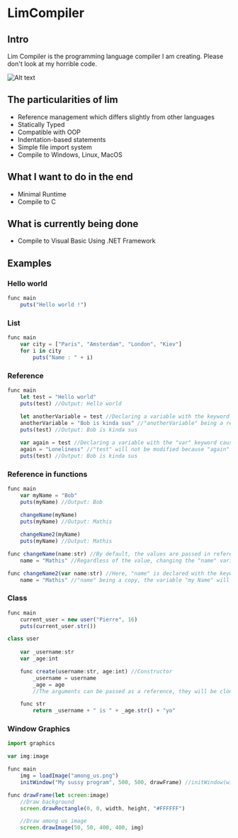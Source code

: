 # LimCompiler
## Intro
Lim Compiler is the programming language compiler I am creating.
Please don't look at my horrible code.

![Alt text](https://github.com/GeminoRR/Lim/blob/master/Lim/logo_compiler.ico?raw=true "LimCompiler's logo")

## The particularities of lim
- Reference management which differs slightly from other languages
- Statically Typed
- Compatible with OOP
- Indentation-based statements
- Simple file import system
- Compile to Windows, Linux, MacOS

## What I want to do in the end
- Minimal Runtime
- Compile to C

## What is currently being done
- Compile to Visual Basic Using .NET Framework

## Examples
### Hello world
```javascript
func main
	puts("Hello world !")
```

### List
```javascript
func main
	var city = ["Paris", "Amsterdam", "London", "Kiev"]
	for i in city
		puts("Name : " + i)
```

### Reference
```javascript
func main
	let test = "Hello world"
	puts(test) //Output: Hello world
	
	let anotherVariable = test //Declaring a variable with the keyword "let" makes any value it contains a reference.
	anotherVariable = "Bob is kinda sus" //"anotherVariable" being a reference to "test", "test" will also be modified
	puts(test) //Output: Bob is kinda sus

	var again = test //Declaring a variable with the "var" keyword causes any value it contains to be a copy
	again = "Loneliness" //"test" will not be modified because "again" is a copy.
	puts(test) //Output: Bob is kinda sus
```

### Reference in functions
```javascript
func main
	var myName = "Bob"
	puts(myName) //Output: Bob

	changeName(myName)
	puts(myName) //Output: Mathis
	
	changeName2(myName)
	puts(myName) //Output: Mathis

func changeName(name:str) //By default, the values are passed in reference.
	name = "Mathis" //Regardless of the value, changing the "name" variable will affect "myName".

func changeName2(var name:str) //Here, "name" is declared with the keyword "var". That means it's a copy of the pass value
	name = "Mathis" //"name" being a copy, the variable "my Name" will not be affected
```

### Class
```javascript
func main
	current_user = new user("Pierre", 16)
	puts(current_user.str())

class user
	
	var _username:str
	var _age:int

	func create(username:str, age:int) //Constructor
		_username = username
		_age = age
		//The arguments can be passed as a reference, they will be cloned anyway because the properties are declared with the keyword "var"

	func str
		return _username + " is " + _age.str() + "yo"
```

### Window Graphics
```javascript
import graphics

var img:image

func main
	img = loadImage("among_us.png")
	initWindow("My sussy program", 500, 500, drawFrame) //initWindow(windowsName, width, height, function_to_call_for_each_frame)

func drawFrame(let screen:image)
	//Draw background
	screen.drawRectangle(0, 0, width, height, "#FFFFFF")

	//Draw among us image
	screen.drawImage(50, 50, 400, 400, img)
```